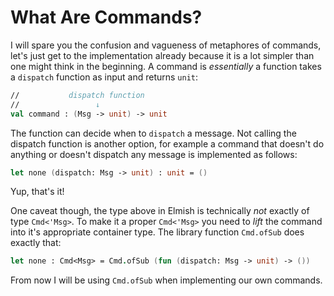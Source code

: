 # What Are Commands?

I will spare you the confusion and vagueness of metaphores of commands, let's just get to the implementation already because it is a lot simpler than one might think in the beginning. A command is *essentially* a function takes a `dispatch` function as input and returns `unit`:
```fsharp
//           dispatch function
//                 ↓
val command : (Msg -> unit) -> unit
```
The function can decide when to `dispatch` a message. Not calling the dispatch function is another option, for example a command that doesn't do anything or doesn't dispatch any message is implemented as follows:
```fsharp
let none (dispatch: Msg -> unit) : unit = ()
```
Yup, that's it!

One caveat though, the type above in Elmish is technically *not* exactly of type `Cmd<'Msg>`. To make it a proper `Cmd<'Msg>` you need to *lift* the command into it's appropriate container type. The library function `Cmd.ofSub` does exactly that:

```fsharp
let none : Cmd<Msg> = Cmd.ofSub (fun (dispatch: Msg -> unit) -> ())
```
From now I will be using `Cmd.ofSub` when implementing our own commands.